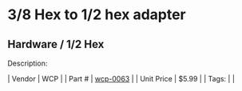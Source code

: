 # 3/8 Hex to 1/2 hex adapter
## Hardware / 1/2 Hex
Description: 	 

| Vendor | WCP | 
| Part # | [wcp-0063](http://www.wcproducts.net/WCP-0063) | 
| Unit Price | $5.99 | 
| Tags: |  | 
